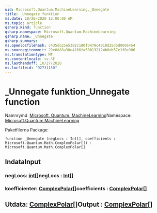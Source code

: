 ```yaml
---
uid: Microsoft.Quantum.MachineLearning._Unnegate
title: _Unnegate funktion
ms.date: 10/26/2020 12:00:00 AM
ms.topic: article
qsharp.kind: function
qsharp.namespace: Microsoft.Quantum.MachineLearning
qsharp.name: _Unnegate
qsharp.summary: ''
ms.openlocfilehash: c435db25e5302c180fb478c4810d25dbd9006454
ms.sourcegitcommit: 29e0d88a30e4166fa580132124b0eb57e1f0e986
ms.translationtype: MT
ms.contentlocale: sv-SE
ms.lasthandoff: 10/27/2020
ms.locfileid: "92731150"
---
```

# <a name="_unnegate-function"></a><span data-ttu-id="b7caa-102">_Unnegate funktion</span><span class="sxs-lookup"><span data-stu-id="b7caa-102">_Unnegate function</span></span>

<span data-ttu-id="b7caa-103">Namnrymd: [Microsoft. Quantum. MachineLearning](xref:Microsoft.Quantum.MachineLearning)</span><span class="sxs-lookup"><span data-stu-id="b7caa-103">Namespace: [Microsoft.Quantum.MachineLearning](xref:Microsoft.Quantum.MachineLearning)</span></span>

<span data-ttu-id="b7caa-104">Paketfilerna [](https://nuget.org/packages/)</span><span class="sxs-lookup"><span data-stu-id="b7caa-104">Package: [](https://nuget.org/packages/)</span></span>




```qsharp
function _Unnegate (negLocs : Int[], coefficients : Microsoft.Quantum.Math.ComplexPolar[]) : Microsoft.Quantum.Math.ComplexPolar[]
```


## <a name="input"></a><span data-ttu-id="b7caa-105">Indata</span><span class="sxs-lookup"><span data-stu-id="b7caa-105">Input</span></span>

### <a name="neglocs--int"></a><span data-ttu-id="b7caa-106">negLocs: [int](xref:microsoft.quantum.lang-ref.int)[]</span><span class="sxs-lookup"><span data-stu-id="b7caa-106">negLocs : [Int](xref:microsoft.quantum.lang-ref.int)[]</span></span>




### <a name="coefficients--complexpolar"></a><span data-ttu-id="b7caa-107">koefficienter: [ComplexPolar](xref:Microsoft.Quantum.Math.ComplexPolar)[]</span><span class="sxs-lookup"><span data-stu-id="b7caa-107">coefficients : [ComplexPolar](xref:Microsoft.Quantum.Math.ComplexPolar)[]</span></span>





## <a name="output--complexpolar"></a><span data-ttu-id="b7caa-108">Utdata: [ComplexPolar](xref:Microsoft.Quantum.Math.ComplexPolar)[]</span><span class="sxs-lookup"><span data-stu-id="b7caa-108">Output : [ComplexPolar](xref:Microsoft.Quantum.Math.ComplexPolar)[]</span></span>

